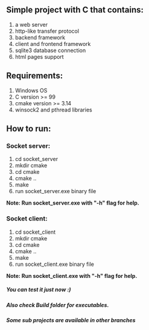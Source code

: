 ## Simple project with C that contains:
1) a web server
2) http-like transfer protocol
3) backend framework
4) client and frontend framework
5) sqlite3 database connection
6) html pages support

## Requirements:
1) Windows OS
2) C version >= 99
3) cmake version >= 3.14
4) winsock2 and pthread libraries

## How to run:
### Socket server:
1) cd socket_server
2) mkdir cmake
3) cd cmake
4) cmake ..
5) make
6) run socket_server.exe binary file

<b>Note: Run socket_server.exe with "-h" flag for help.</b>

### Socket client:
1) cd socket_client
2) mkdir cmake
3) cd cmake
4) cmake ..
5) make
6) run socket_client.exe binary file

<b>Note: Run socket_client.exe with "-h" flag for help.</b>

##### You can test it just now :) 
##### Also check Build folder for executables.
##### Some sub projects are available in other branches